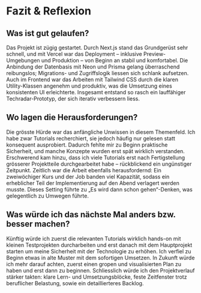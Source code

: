 # Fazit & Reflexion
## Was ist gut gelaufen?

Das Projekt ist zügig gestartet. Durch Next.js stand das Grundgerüst sehr schnell, und mit Vercel war das Deployment – inklusive Preview-Umgebungen und Produktion – von Beginn an stabil und komfortabel. Die Anbindung der Datenbasis mit Neon und Prisma gelang überraschend reibungslos; Migrations- und Zugriffslogik liessen sich schlank aufsetzen. Auch im Frontend war das Arbeiten mit Tailwind CSS durch die klaren Utility-Klassen angenehm und produktiv, was die Umsetzung eines konsistenten UI erleichterte. Insgesamt entstand so rasch ein lauffähiger Techradar-Prototyp, der sich iterativ verbessern liess.

## Wo lagen die Herausforderungen?
Die grösste Hürde war das anfängliche Unwissen in diesem Themenfeld. Ich habe zwar Tutorials recherchiert, sie jedoch häufig nur gelesen statt konsequent ausprobiert. Dadurch fehlte mir zu Beginn praktische Sicherheit, und manche Konzepte wurden erst spät wirklich verstanden. Erschwerend kam hinzu, dass ich viele Tutorials erst nach Fertigstellung grösserer Projektteile durchgearbeitet habe – rückblickend ein ungünstiger Zeitpunkt. Zeitlich war die Arbeit ebenfalls herausfordernd: Ein zweiwöchiger Kurs und der Job banden viel Kapazität, sodass ein erheblicher Teil der Implementierung auf den Abend verlagert werden musste. Dieses Setting führte zu „Es wird dann schon gehen“-Denken, was gelegentlich zu Umwegen führte.

## Was würde ich das nächste Mal anders bzw. besser machen?
Künftig würde ich zuerst die relevanten Tutorials wirklich hands-on mit kleinen Testprojekten durcharbeiten und erst danach mit dem Hauptprojekt starten um meine Sicherheit mit der Technologie zu erhöhen. Ich verfiel zu Beginn etwas in alte Muster mit dem sofortigen Umsetzen. In Zukunft würde ich mehr darauf achten, zuerst einen gropen und visualisierten Plan zu haben und erst dann zu beginnen. Schliesslich würde ich den Projektverlauf stärker takten: klare Lern- und Umsetzungsblöcke, feste Zeitfenster trotz beruflicher Belastung, sowie ein detaillierteres Backlog.